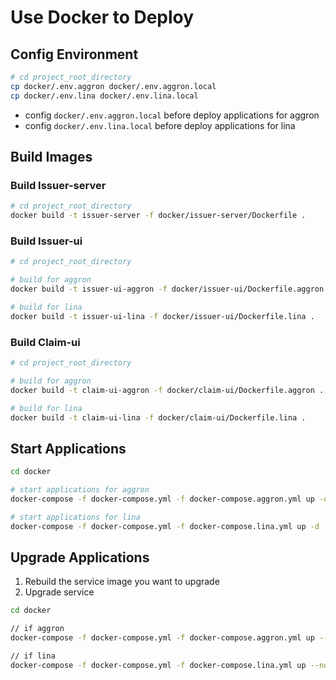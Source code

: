 # Use Docker to Deploy

## Config Environment

```bash
# cd project_root_directory
cp docker/.env.aggron docker/.env.aggron.local
cp docker/.env.lina docker/.env.lina.local
```

- config `docker/.env.aggron.local` before deploy applications for aggron
- config `docker/.env.lina.local` before deploy applications for lina

## Build Images

### Build Issuer-server

```bash
# cd project_root_directory
docker build -t issuer-server -f docker/issuer-server/Dockerfile .
```

### Build Issuer-ui

```bash
# cd project_root_directory

# build for aggron
docker build -t issuer-ui-aggron -f docker/issuer-ui/Dockerfile.aggron .

# build for lina
docker build -t issuer-ui-lina -f docker/issuer-ui/Dockerfile.lina .
```

### Build Claim-ui

```bash
# cd project_root_directory

# build for aggron
docker build -t claim-ui-aggron -f docker/claim-ui/Dockerfile.aggron .

# build for lina
docker build -t claim-ui-lina -f docker/claim-ui/Dockerfile.lina .
```

## Start Applications

```bash
cd docker

# start applications for aggron
docker-compose -f docker-compose.yml -f docker-compose.aggron.yml up -d

# start applications for lina
docker-compose -f docker-compose.yml -f docker-compose.lina.yml up -d
```

## Upgrade Applications

1. Rebuild the service image you want to upgrade
2. Upgrade service
```bash
cd docker

// if aggron
docker-compose -f docker-compose.yml -f docker-compose.aggron.yml up --no-deps -d ${service_name_you_want_to_upgrade}`

// if lina
docker-compose -f docker-compose.yml -f docker-compose.lina.yml up --no-deps -d ${service_name_you_want_to_upgrade}`
```
